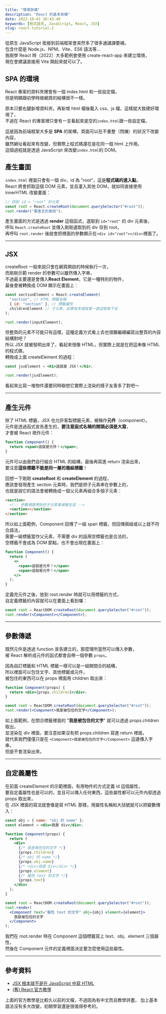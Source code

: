 ```yaml
---
title: "環境架構"
description: "React 的基本架構"
date: 2022-10-01 10:43:40
keywords: [程式語言, JavaScript, React, JSX]
slug: react-tutorial-2
---
```


從原生 JavaScript 銜接到前端框架會突然多了很多通識課要補，  
包含什麼是 Node.js、NPM、Vite、ES6 語法等...  
我剛學 React 時（2022）大多範例會使用 create-react-app 來建立環境，  
現在會建議直接用 Vite 開起來就可以了。

## SPA 的環境

React 專案的資料夾裡會有一個 index.html 和一些設定檔，  
但是明顯跟初學時做網頁的結構很不一樣。

原本只要右鍵新增資料夾，再新增 html 檔後載入 css、js 檔，這樣就大致建好環境了，  
不過在 React 的專案裡只會有一支看起來是空的`index.html`跟一些設定檔。

這是因為前端框架大多是 **SPA** 的架構，頁面可以在不重整（閃爍）的狀況下改變內容，  
雖然網址看起來有改變，但實際上程式碼還在是在同一個 html 上作用。  
這個過程就是透過 JavaScript 來改變`index.html`的 DOM。

## 產生畫面

`index.html` 裡面只會有一個 div，id 為 "root"，這是**程式碼的進入點**，  
React 將會抓取這個 DOM 元素，並且灌入其他 DOM，就如同直接使用 innerHTML 改變畫面：

```jsx
// 抓到 id = "root" 的元素
const root = React.createRoot(document.querySelector("#root"));
root.render("要產生的東西");
```

產生畫面的方式是透過 **render** 這個函式，選取到 `id="root"` 的 div 元素後，  
呼叫 `React.createRoot` 並傳入剛剛選取到的 div 存到 root，  
再呼叫 `root.render` 後就會把裡面的參數顯示在`<div id="root"></div>`裡面了。

---

## JSX

createRoot 一般來說只會在網頁開啟的時候執行一次，  
而剛剛示範 render 的參數可以雖然傳入字串，  
不過最主要還是會傳入**React Element**，它是一種特別的物件，  
最後會被轉換成 DOM 顯示在畫面上：

```jsx
const sectionElement = React.createElement(
  "section", // HTML 標籤名稱
  { id: "section" }, // 標籤屬性
  childrenElement // 子元素，如果有多個就會一直逗號串下去
);

root.render(inputElement);
```

但整頁的元素不可能只有這樣，這種定義方式看上去也很難繼續編寫出整頁的內容結構對吧？  
所以 JSX 就被發明出來了，看起來很像 HTML，但實際上就是在把這串像 HTML 的程式碼，  
轉換成上面 createElement 的過程：

```jsx
const jsxElement = <h1>這就是 JSX！</h1>;

root.render(jsxElement);
```

看起來比寫一堆物件還要同時聯想它實際上渲染的樣子友善多了對吧～

---

## 產生元件

除了 HTML 標籤，JSX 也允許客製標籤元素，被稱作**元件**（component）。  
元件是透過函式宣告產生的，**要注意函式名稱的開頭必須是大寫**，  
才會被 React 視作元件：

```jsx
function Component() {
  return <span>這就是元件！</span>;
}
```

元件可以由我們自行組合 HTML 的結構，最後再寫進 return 渲染出來，  
要注意**這些標籤不能是同一層的幾組標籤**！

回想一下剛剛 **createRoot** 和 **createElement** 的過程，  
應該會發現產生 section 元素時，我們是把子元素串在參數上的，  
也就是說它的語法會被轉換成一個父元素再組合多個子元素：

```html
<section>
  <!-- 參數裡面帶到的子元素會被塞在這 -->
  <section></section>
</section>
```

所以如上面範例，Component 回傳了一組 span 標籤，但回傳兩組或以上就不符合語法，  
需要一組標籤當作父元素，不需要 div 的話用空標籤也是合法的，  
空標籤不會成為 DOM 節點，也不會出現在畫面上：

```jsx
function Component() {
  return (
    <>
      <span>這就是元件！</span>
      <span>這就是元件！</span>
    </>
  );
}
```

定義完元件之後，放到 root.render 時就可以用標籤的方式，  
自定義標籤的內容就可以在畫面上看到囉：

```jsx
const root = ReactDOM.createRoot(document.querySelector("#root"));
root.render(<Component></Component>);
```

---

## 參數傳遞

既然元件是透過 function 宣告建立的，那麼理所當然可以傳入參數，  
被 React 解析成元件的函式都會自帶一個參數 `props`。

因為自訂標籤和 HTML 標籤一樣可以是一組開閉合的結構，  
所以裡面可以包住文字、其他標籤或元件，  
被包住的東西可以在 props 裡面用 children 取出來：

```jsx
function Component(props) {
  return <div>{props.children}</div>;
}

const root = ReactDOM.createRoot(document.querySelector("#root"));
root.render(<Component>我是被包住的文字</Component>);
```

如上面範例，在閉合標籤裡面的 "**我是被包住的文字**" 就可以透過 props.children 取出，  
並渲染在 div 裡面，要注意如果沒有把 props.children 寫進 return 裡面，  
就代表我們僅僅只是在 `<Component>我是被包住的文字</Component>` 這邊傳入字串，  
但是不會渲染出來。

---

## 自定義屬性

在前面 createElement 的示範裡面，有用物件的方式定義 id 這個屬性，  
要自定義屬性也是可以的，並且可以傳入任何東西，這些屬性都可以元件內部透過 props 取出來，  
在 JSX 裡面的寫法就會像是寫 HTML 那樣，用屬性名稱和大括號就可以把變數傳入：

```jsx
const obj = { name: "obj 的 name" };
const element = <div>我是 div</div>;

function Component(props) {
  return (
    <div>
      {/* 我是被包住的文字 */}
      {props.children}
      {/* obj 的 name */}
      {props.obj.name}
      {/* <div>我是 div</div> */}
      {props.element}
      {/* 屬性 text 的文字 */}
      {props.text}
    </div>
  );
}

const root = ReactDOM.createRoot(document.querySelector("#root"));
root.render(
  <Component text="屬性 text 的文字" obj={obj} element={element}>
    我是被包住的文字
  </Component>
);
```

我們在 root.render 時在 Component 這個標籤寫上 text、obj、element 三個屬性，  
然後在 Component 元件的定義裡面決定要怎麼使用這些屬性。

---

## 參考資料

- [JSX 根本就不是在 JavaScript 中寫 HTML](https://ithelp.ithome.com.tw/articles/10296066)
- [(舊) React 官方教學](https://zh-hant.reactjs.org/docs/hello-world.html)

上面的官方教學是比較久以前的文檔，不過因為有中文而且教學詳盡，
加上基本語法沒有多大改變，初期學習還是很值得參考的。
